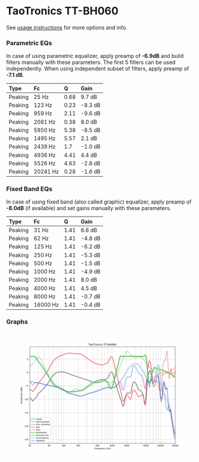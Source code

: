 # TaoTronics TT-BH060
See [usage instructions](https://github.com/jaakkopasanen/AutoEq#usage) for more options and info.

### Parametric EQs
In case of using parametric equalizer, apply preamp of **-6.9dB** and build filters manually
with these parameters. The first 5 filters can be used independently.
When using independent subset of filters, apply preamp of **-7.1 dB**.

| Type    | Fc       |    Q | Gain    |
|:--------|:---------|:-----|:--------|
| Peaking | 25 Hz    | 0.68 | 9.7 dB  |
| Peaking | 123 Hz   | 0.23 | -8.3 dB |
| Peaking | 959 Hz   | 2.11 | -9.6 dB |
| Peaking | 2081 Hz  | 0.38 | 8.0 dB  |
| Peaking | 5950 Hz  | 5.38 | -8.5 dB |
| Peaking | 1495 Hz  | 5.57 | 2.1 dB  |
| Peaking | 2439 Hz  | 1.7  | -1.0 dB |
| Peaking | 4936 Hz  | 4.41 | 4.4 dB  |
| Peaking | 5526 Hz  | 4.63 | -2.8 dB |
| Peaking | 20241 Hz | 0.28 | -1.6 dB |

### Fixed Band EQs
In case of using fixed band (also called graphic) equalizer, apply preamp of **-8.0dB**
(if available) and set gains manually with these parameters.

| Type    | Fc       |    Q | Gain    |
|:--------|:---------|:-----|:--------|
| Peaking | 31 Hz    | 1.41 | 6.6 dB  |
| Peaking | 62 Hz    | 1.41 | -4.8 dB |
| Peaking | 125 Hz   | 1.41 | -6.2 dB |
| Peaking | 250 Hz   | 1.41 | -5.3 dB |
| Peaking | 500 Hz   | 1.41 | -1.5 dB |
| Peaking | 1000 Hz  | 1.41 | -4.9 dB |
| Peaking | 2000 Hz  | 1.41 | 8.0 dB  |
| Peaking | 4000 Hz  | 1.41 | 4.5 dB  |
| Peaking | 8000 Hz  | 1.41 | -0.7 dB |
| Peaking | 16000 Hz | 1.41 | -0.4 dB |

### Graphs
![](./TaoTronics%20TT-BH060.png)